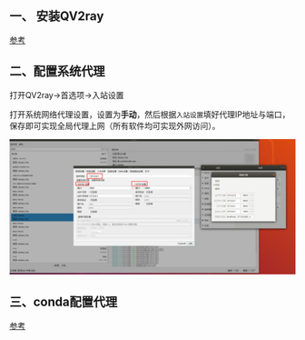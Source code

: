 ## 一、 安装QV2ray

[参考](https://igghelper.com/helper/?p=257)

## 二、配置系统代理

打开QV2ray->首选项->入站设置

打开系统网络代理设置，设置为**手动**，然后根据`入站设置`填好代理IP地址与端口，保存即可实现全局代理上网（所有软件均可实现外网访问）。

![image-20230303111718562](https://raw.githubusercontent.com/kongyan66/Img-for-md/master/img/image-20230303111718562.png)

## 三、conda配置代理

[参考](https://blog.csdn.net/leviopku/article/details/98766822)

